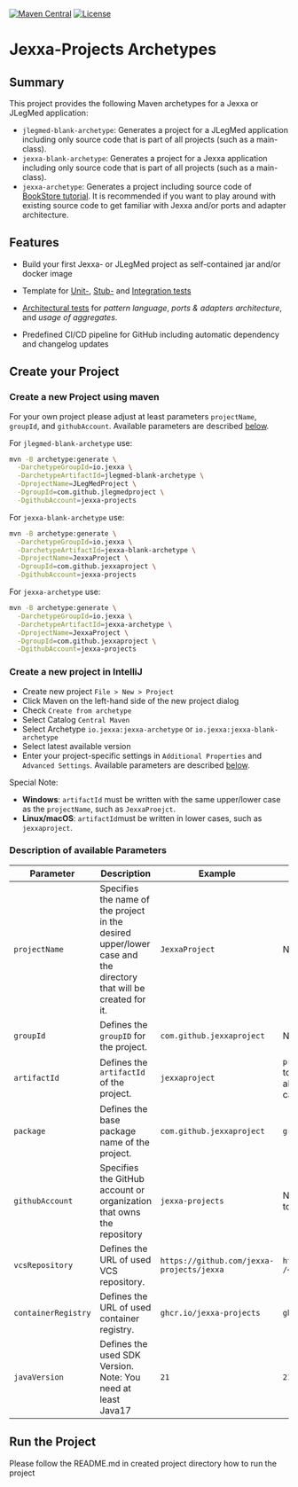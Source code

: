 [![Maven Central](https://img.shields.io/maven-central/v/io.jexxa/jexxa-archetype)](https://maven-badges.herokuapp.com/maven-central/io.jexxa/jexxa-archetype/) [![License](https://img.shields.io/badge/License-Apache%202.0-blue.svg)](https://opensource.org/licenses/Apache-2.0)

# Jexxa-Projects Archetypes
## Summary
This project provides the following Maven archetypes for a Jexxa or JLegMed application: 
* `jlegmed-blank-archetype`: Generates a project for a JLegMed application including only source code that is part of all projects (such as a main-class).
* `jexxa-blank-archetype`: Generates a project for a Jexxa application including only source code that is part of all projects (such as a main-class).  
* `jexxa-archetype`: Generates a project including source code of [BookStore tutorial](https://github.com/jexxa-projects/JexxaTutorials/tree/main/BookStore). It is recommended if you want to play around with existing source code to get familiar with Jexxa and/or ports and adapter architecture. 

## Features

*   Build your first Jexxa- or JLegMed project as self-contained jar and/or docker image

*   Template for [Unit-](https://github.com/jexxa-projects/JexxaTutorials/blob/main/BookStore/src/test/java/io/jexxa/tutorials/bookstore/domain/book/BookTest.java), [Stub-](https://github.com/jexxa-projects/JexxaTutorials/blob/main/BookStore/src/test/java/io/jexxa/tutorials/bookstore/applicationservice/BookStoreServiceTest.java) and [Integration tests](https://github.com/jexxa-projects/JexxaTutorials/blob/main/BookStore/src/test/java/io/jexxa/tutorials/bookstore/integration/BookstoreIT.java)

*   [Architectural tests](https://github.com/jexxa-projects/JexxaTutorials/blob/main/BookStore/src/test/java/io/jexxa/tutorials/bookstore/architecture/ArchitectureTest.java) for _pattern language_, _ports & adapters architecture_, and _usage of aggregates_. 

*   Predefined CI/CD pipeline for GitHub including automatic dependency and changelog updates

## Create your Project

### Create a new Project using maven  

For your own project please adjust at least parameters `projectName`, `groupId`, and `githubAccount`.
Available parameters are described [below](#Description-of-available-Parameters).

For `jlegmed-blank-archetype` use:
```bash 
mvn -B archetype:generate \
  -DarchetypeGroupId=io.jexxa \
  -DarchetypeArtifactId=jlegmed-blank-archetype \
  -DprojectName=JLegMedProject \
  -DgroupId=com.github.jlegmedproject \
  -DgithubAccount=jexxa-projects
```

For `jexxa-blank-archetype` use:
```bash 
mvn -B archetype:generate \
  -DarchetypeGroupId=io.jexxa \
  -DarchetypeArtifactId=jexxa-blank-archetype \
  -DprojectName=JexxaProject \
  -DgroupId=com.github.jexxaproject \
  -DgithubAccount=jexxa-projects
```

For `jexxa-archetype` use: 
```bash 
mvn -B archetype:generate \
  -DarchetypeGroupId=io.jexxa \
  -DarchetypeArtifactId=jexxa-archetype \
  -DprojectName=JexxaProject \
  -DgroupId=com.github.jexxaproject \
  -DgithubAccount=jexxa-projects
```

### Create a new project in IntelliJ

* Create new project `File > New > Project`
* Click Maven on the left-hand side of the new project dialog
* Check `Create from archetype`
* Select Catalog `Central Maven` 
* Select Archetype `io.jexxa:jexxa-archetype` or `io.jexxa:jexxa-blank-archetype`
* Select latest available version
* Enter your project-specific settings in `Additional Properties` and `Advanced Settings`. Available parameters are described [below](#Description-of-available-Parameters).

Special Note: 
* __Windows__: `artifactId` must be written with the same upper/lower case as the `projectName`, such as `JexxaProejct`. 
* __Linux/macOS__: `artifactId`must be written in lower cases, such as `jexxaproject`.

### Description of available Parameters
| Parameter           | Description                                                                                                      | Example                                   | Default Value                                                                                       |
|---------------------|------------------------------------------------------------------------------------------------------------------|-------------------------------------------|-----------------------------------------------------------------------------------------------------|
| `projectName`       | Specifies the name of the project in the desired upper/lower case and the directory that will be created for it. | `JexxaProject`                            | None. It must be defined.                                                                           |
| `groupId`           | Defines the `groupID` for the project.                                                                           | `com.github.jexxaproject`                 | None. It must be defined.                                                                           |
| `artifactId`        | Defines the `artifactId` of the project.                                                                         | `jexxaproject`                            | `projectName` in lower cases. Due to java recommendations, it is always converted into lower cases. | 
| `package`           | Defines the base package name of the project.                                                                    | `com.github.jexxaproject`                 | `groupId`                                                                                           | 
| `githubAccount`     | Specifies the GitHub account or organization that owns the repository                                            | `jexxa-projects`                          | None. It must be defined <br />to use included GitHub-Actions                                       | 
| `vcsRepository`     | Defines the URL of used VCS repository.                                                                          | `https://github.com/jexxa-projects/jexxa` | `https://github.com /<githubAccount>/<projectName>`                                                 | 
| `containerRegistry` | Defines the URL of used container registry.                                                                      | `ghcr.io/jexxa-projects`                  | `ghcr.io/<githubAccount>`                                                                           | 
| `javaVersion`       | Defines the used SDK Version. Note: You need at least Java17                                                     | `21`                                      | `21`                                                                                                | 

## Run the Project 

Please follow the README.md in created project directory how to run the project 
